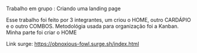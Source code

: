 Trabalho em grupo : Criando uma landing page

Esse trabalho foi feito por 3 integrantes, um criou o HOME, outro CARDÁPIO  e o outro COMBOS.
Metodológia usada para organização foi a Kanban.
Minha parte foi criar o HOME


Link surge: https://obnoxious-fowl.surge.sh/index.html

